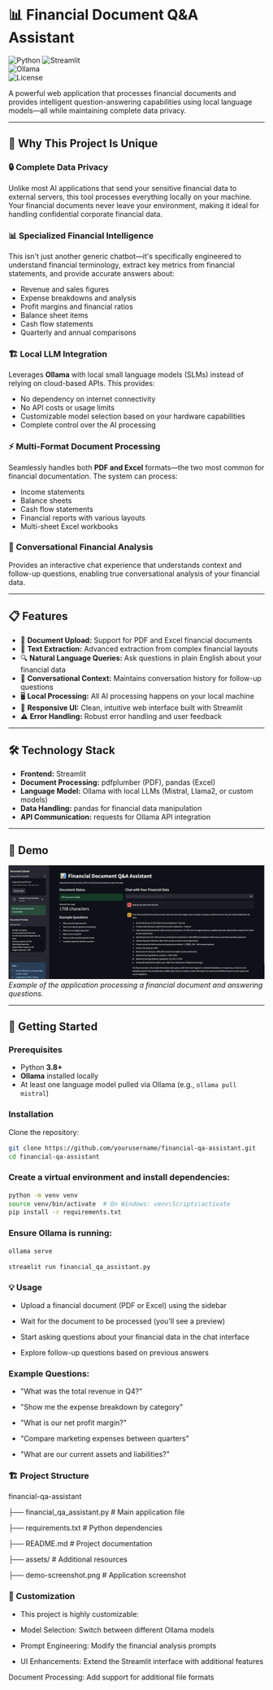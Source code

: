 # 📊 Financial Document Q&A Assistant

![Python]([https://img.shields.io/badge/Python-3.8%252B-blue](https://www.python.org/))  
![Streamlit](https://img.shields.io/badge/Streamlit-1.28.0-red)  
![Ollama](https://img.shields.io/badge/Ollama-Local%2520LLM-orange)  
![License](https://img.shields.io/badge/License-MIT-green)  

A powerful web application that processes financial documents and provides intelligent question-answering capabilities using local language models—all while maintaining complete data privacy.

---

## 🚀 Why This Project Is Unique

### 🔒 Complete Data Privacy  
Unlike most AI applications that send your sensitive financial data to external servers, this tool processes everything locally on your machine. Your financial documents never leave your environment, making it ideal for handling confidential corporate financial data.

### 📊 Specialized Financial Intelligence  
This isn't just another generic chatbot—it's specifically engineered to understand financial terminology, extract key metrics from financial statements, and provide accurate answers about:  

- Revenue and sales figures  
- Expense breakdowns and analysis  
- Profit margins and financial ratios  
- Balance sheet items  
- Cash flow statements  
- Quarterly and annual comparisons  

### 🏗️ Local LLM Integration  
Leverages **Ollama** with local small language models (SLMs) instead of relying on cloud-based APIs. This provides:  

- No dependency on internet connectivity  
- No API costs or usage limits  
- Customizable model selection based on your hardware capabilities  
- Complete control over the AI processing  

### ⚡ Multi-Format Document Processing  
Seamlessly handles both **PDF and Excel** formats—the two most common for financial documentation. The system can process:  

- Income statements  
- Balance sheets  
- Cash flow statements  
- Financial reports with various layouts  
- Multi-sheet Excel workbooks  

### 💬 Conversational Financial Analysis  
Provides an interactive chat experience that understands context and follow-up questions, enabling true conversational analysis of your financial data.

---

## 📋 Features

- 📂 **Document Upload:** Support for PDF and Excel financial documents  
- 📝 **Text Extraction:** Advanced extraction from complex financial layouts  
- 🔍 **Natural Language Queries:** Ask questions in plain English about your financial data  
- 💬 **Conversational Context:** Maintains conversation history for follow-up questions  
- 🖥️ **Local Processing:** All AI processing happens on your local machine  
- 🎨 **Responsive UI:** Clean, intuitive web interface built with Streamlit  
- ⚠️ **Error Handling:** Robust error handling and user feedback  

---

## 🛠️ Technology Stack

- **Frontend:** Streamlit  
- **Document Processing:** pdfplumber (PDF), pandas (Excel)  
- **Language Model:** Ollama with local LLMs (Mistral, Llama2, or custom models)  
- **Data Handling:** pandas for financial data manipulation  
- **API Communication:** requests for Ollama API integration  

---

## 📸 Demo

![Demo Screenshot](assets/demo-screenshot.png)  
*Example of the application processing a financial document and answering questions.*

---

## 🚀 Getting Started

### Prerequisites
- Python **3.8+**  
- **Ollama** installed locally  
- At least one language model pulled via Ollama (e.g., `ollama pull mistral`)  

### Installation

Clone the repository:
```bash
git clone https://github.com/yourusername/financial-qa-assistant.git
cd financial-qa-assistant
```

### Create a virtual environment and install dependencies:

```bash
python -m venv venv
source venv/bin/activate  # On Windows: venv\Scripts\activate
pip install -r requirements.txt
```
### Ensure Ollama is running:

```bash
ollama serve
```

```bash
streamlit run financial_qa_assistant.py
```
### 💡 Usage

- Upload a financial document (PDF or Excel) using the sidebar

- Wait for the document to be processed (you'll see a preview)

- Start asking questions about your financial data in the chat interface

- Explore follow-up questions based on previous answers

### Example Questions:

- "What was the total revenue in Q4?"

- "Show me the expense breakdown by category"

- "What is our net profit margin?"

- "Compare marketing expenses between quarters"

- "What are our current assets and liabilities?"

### 🏗️ Project Structure

financial-qa-assistant

├── financial_qa_assistant.py    # Main application file

├── requirements.txt             # Python dependencies

├── README.md                    # Project documentation

├── assets/                      # Additional resources

├── demo-screenshot.png          # Application screenshot

### 🔧 Customization

- This project is highly customizable:

- Model Selection: Switch between different Ollama models

- Prompt Engineering: Modify the financial analysis prompts

- UI Enhancements: Extend the Streamlit interface with additional features

Document Processing: Add support for additional file formats
